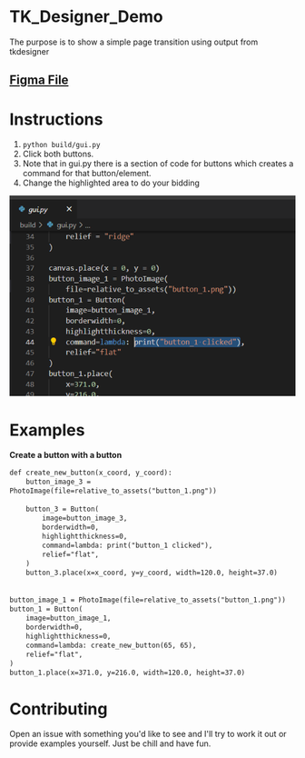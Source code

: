 # TK_Designer_Demo

The purpose is to show a simple page transition using output from tkdesigner

## [Figma File](https://www.figma.com/file/LeDp52QSe7qM8VQLTT5nRD/tkd2PageExample?node-id=1%3A11)



# Instructions

1. `python build/gui.py`
2. Click both buttons.
3. Note that in gui.py there is a section of code for buttons which creates a command for that button/element.
4. Change the highlighted area to do your bidding

![shows where the command lambda line is in gui.py Button objects](https://raw.githubusercontent.com/jvendegna/tkdesigner_interaction_example/main/images/capture.PNG)



# Examples


__Create a button with a button__


```
def create_new_button(x_coord, y_coord):
    button_image_3 = PhotoImage(file=relative_to_assets("button_1.png"))

    button_3 = Button(
        image=button_image_3,
        borderwidth=0,
        highlightthickness=0,
        command=lambda: print("button_1 clicked"),
        relief="flat",
    )
    button_3.place(x=x_coord, y=y_coord, width=120.0, height=37.0)


button_image_1 = PhotoImage(file=relative_to_assets("button_1.png"))
button_1 = Button(
    image=button_image_1,
    borderwidth=0,
    highlightthickness=0,
    command=lambda: create_new_button(65, 65),
    relief="flat",
)
button_1.place(x=371.0, y=216.0, width=120.0, height=37.0)
```

# Contributing

Open an issue with something you'd like to see and I'll try to work it out or provide examples yourself. Just be chill and have fun.